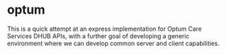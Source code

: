 # optum

This is a quick attempt at an express implementation for Optum Care Services DHUB APIs,
with a further goal of developing a generic environment where we can develop common
server and client capabilities.



